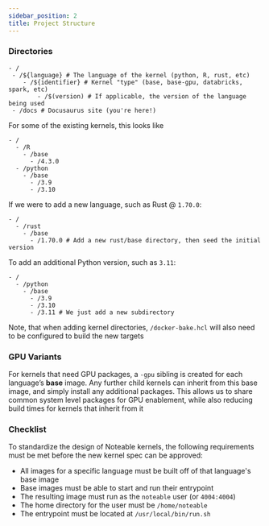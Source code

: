 ```yaml
---
sidebar_position: 2
title: Project Structure
---
```


### Directories

```
- /
 - /${language} # The language of the kernel (python, R, rust, etc)
    - /${identifier} # Kernel "type" (base, base-gpu, databricks, spark, etc)
        - /$(version) # If applicable, the version of the language being used
 - /docs # Docusaurus site (you're here!)
```

For some of the existing kernels, this looks like
```
- /
  - /R
    - /base
      - /4.3.0
  - /python
    - /base
      - /3.9
      - /3.10
```

If we were to add a new language, such as Rust @ `1.70.0`:
```
- /
  - /rust
    - /base
      - /1.70.0 # Add a new rust/base directory, then seed the initial version
```

To add an additional Python version, such as `3.11`:
```
- /
  - /python
    - /base
      - /3.9
      - /3.10
      - /3.11 # We just add a new subdirectory
```

Note, that when adding kernel directories, `/docker-bake.hcl` will also need to be
configured to build the new targets

### GPU Variants

For kernels that need GPU packages, a `-gpu` sibling is created for each language’s **base** image.
Any further child kernels can inherit from this base image, and simply install any additional packages.
This allows us to share common system level packages for GPU enablement, while also reducing build times
for kernels that inherit from it

### Checklist

To standardize the design of Noteable kernels, the following requirements must be met before the new kernel spec
can be approved:

- All images for a specific language must be built off of that language's base image
- Base images must be able to start and run their entrypoint
- The resulting image must run as the `noteable` user (or `4004:4004`)
- The home directory for the user must be `/home/noteable`
- The entrypoint must be located at `/usr/local/bin/run.sh`

